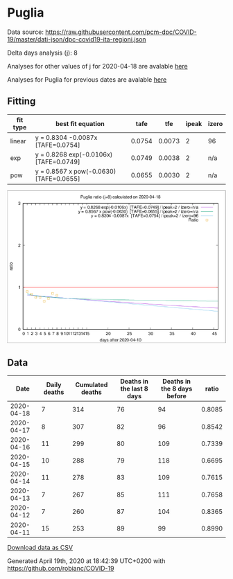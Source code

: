 # Puglia

Data source: https://raw.githubusercontent.com/pcm-dpc/COVID-19/master/dati-json/dpc-covid19-ita-regioni.json

Delta days analysis (j): 8

Analyses for other values of j for 2020-04-18 are avalable [here](../2020-04-18/README.md)

Analyses for Puglia for previous dates are avalable [here](../README.md)

## Fitting 
|fit type|best fit equation|tafe|tfe|ipeak|izero|
|-------|-----|--------|------|---|---|
|linear|y = 0.8304 -0.0087x  [TAFE=0.0754]|0.0754|0.0073|2|96|
|exp|y = 0.8268 exp(-0.0106x)  [TAFE=0.0749]|0.0749|0.0038|2|n/a|
|pow|y = 0.8567 x pow(-0.0630)  [TAFE=0.0655]|0.0655|0.0030|2|n/a|

![Plot](COVID-19_puglia_j8_2020-04-18.png)

## Data
|Date|Daily deaths|Cumulated deaths|Deaths in the last 8 days|Deaths in the 8 days before|ratio|
|----|----------|-----------|-------|--------------------|-----|
|2020-04-18|7|314|76|94|0.8085|
|2020-04-17|8|307|82|96|0.8542|
|2020-04-16|11|299|80|109|0.7339|
|2020-04-15|10|288|79|118|0.6695|
|2020-04-14|11|278|83|109|0.7615|
|2020-04-13|7|267|85|111|0.7658|
|2020-04-12|7|260|87|104|0.8365|
|2020-04-11|15|253|89|99|0.8990|

[Download data as CSV](COVID-19_puglia_j8_2020-04-18.csv)

Generated April 19th, 2020 at 18:42:39 UTC+0200 with https://github.com/robianc/COVID-19
